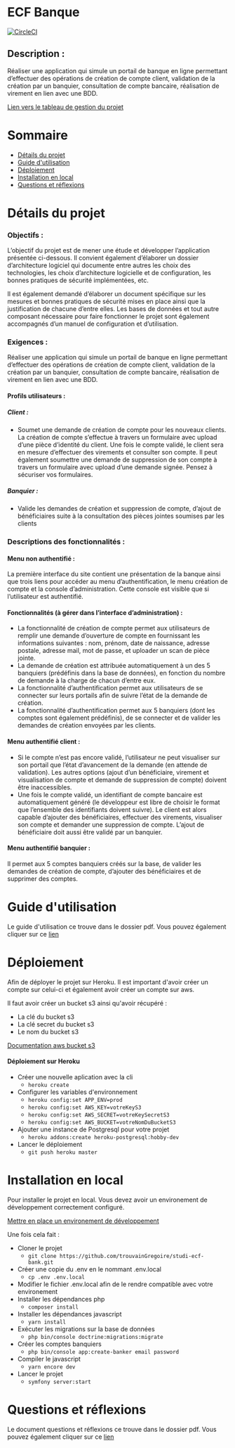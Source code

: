 # ECF Banque
[![CircleCI](https://circleci.com/gh/trouvainGregoire/studi-ecf-bank.svg?style=svg)](https://github.com/trouvainGregoire/studi-ecf-bank)

## Description :
Réaliser une application qui simule un portail de banque en ligne permettant d’effectuer des opérations de création de compte client, validation de la création par un banquier, consultation de compte bancaire, réalisation de virement en lien avec une BDD.

[Lien vers le tableau de gestion du projet](https://www.notion.so/622207070a80478f913fbc7c0c711f64?v=df8f9cb665dc463fbd9903a98ef632ca)

Sommaire
=========

<!--ts-->
* [Détails du projet](#details-du-projet)
* [Guide d'utilisation](#guide-dutilisation)
* [Déploiement](#déploiement)
* [Installation en local](#installation-en-local)
* [Questions et réflexions](#questions-et-reflexions)
<!--te-->

Détails du projet
=========

### Objectifs :
L’objectif du projet est de mener une étude et développer l’application présentée ci-dessous. Il convient également d’élaborer un dossier d’architecture logiciel qui documente entre autres les choix des technologies, les choix d’architecture logicielle et de configuration, les bonnes pratiques de sécurité implémentées, etc.

Il est également demandé d’élaborer un document spécifique sur les mesures et bonnes pratiques de sécurité mises en place ainsi que la justification de chacune d’entre elles. Les bases de données et tout autre composant nécessaire pour faire fonctionner le projet sont également accompagnés d’un manuel de configuration et d’utilisation.
### Exigences :
Réaliser une application qui simule un portail de banque en ligne permettant d’effectuer des opérations de création de compte client, validation de la création par un banquier, consultation de compte bancaire, réalisation de virement en lien avec une BDD.

#### Profils utilisateurs :
##### Client : 
* Soumet une demande de création de compte pour les nouveaux clients. La création de compte s’effectue à travers un formulaire avec upload d’une pièce d’identité du client. Une fois le compte validé, le client sera en mesure d’effectuer des virements et consulter son compte. Il peut également soumettre une demande de suppression de son compte à travers un formulaire avec upload d’une demande signée. Pensez à sécuriser vos formulaires.

##### Banquier :
* Valide les demandes de création et suppression de compte, d’ajout de bénéficiaires suite à la consultation des pièces jointes soumises par les clients

### Descriptions des fonctionnalités :
#### Menu non authentifié : 
La première interface du site contient une présentation de la banque ainsi que trois liens pour accéder au menu d’authentification, le menu création de compte et la console d’administration. Cette console est visible que si l’utilisateur est authentifié.

#### Fonctionnalités (à gérer dans l’interface d’administration) :
* La fonctionnalité de création de compte permet aux utilisateurs de remplir une demande d’ouverture de compte en fournissant les informations suivantes : nom, prénom, date de naissance, adresse postale, adresse mail, mot de passe, et uploader un scan de pièce jointe.
* La demande de création est attribuée automatiquement à un des 5 banquiers (prédéfinis dans la base de données), en fonction du nombre de demande à la charge de chacun d’entre eux.
* La fonctionnalité d’authentification permet aux utilisateurs de se connecter sur leurs portails afin de suivre l’état de la demande de création.
* La fonctionnalité d’authentification permet aux 5 banquiers (dont les comptes sont également prédéfinis), de se connecter et de valider les demandes de création envoyées par les clients.

#### Menu authentifié client :
* Si le compte n’est pas encore validé, l’utilisateur ne peut visualiser sur son portail que l’état d’avancement de la demande (en attende de validation). Les autres options (ajout d’un bénéficiaire, virement et visualisation de compte et demande de suppression de compte) doivent être inaccessibles.
* Une fois le compte validé, un identifiant de compte bancaire est automatiquement généré (le développeur est libre de choisir le format que l’ensemble des identifiants doivent suivre). Le client est alors capable d’ajouter des bénéficiaires, effectuer des virements, visualiser son compte et demander une suppression de compte. L’ajout de bénéficiaire doit aussi être validé par un banquier.

#### Menu authentifié banquier :
Il permet aux 5 comptes banquiers créés sur la base, de valider les demandes de création de compte, d’ajouter des bénéficiaires et de supprimer des comptes.

Guide d'utilisation
=========
Le guide d'utilisation ce trouve dans le dossier pdf. 
Vous pouvez également cliquer sur ce [lien](https://github.com/trouvainGregoire/studi-ecf-bank/blob/master/pdf/Manuel%20d'utilisation%20-%20ECF%20Banque.pdf)

Déploiement
=========
Afin de déployer le projet sur Heroku. Il est important d'avoir créer un compte sur celui-ci et également avoir créer un compte sur aws.

Il faut avoir créer un bucket s3 ainsi qu'avoir récupéré :
* La clé du bucket s3
* La clé secret du bucket s3
* Le nom du bucket s3

[Documentation aws bucket s3](https://docs.aws.amazon.com/fr_fr/AmazonS3/latest/dev/UsingBucket.html)

#### Déploiement sur Heroku

* Créer une nouvelle aplication avec la cli
  * ````heroku create````
* Configurer les variables d'environnement
  * ```heroku config:set APP_ENV=prod```
  * ```heroku config:set AWS_KEY=votreKeyS3```
  * ```heroku config:set AWS_SECRET=votreKeySecretS3```
  * ```heroku config:set AWS_BUCKET=votreNomDuBucketS3```
* Ajouter une instance de Postgresql pour votre projet
  * ```heroku addons:create heroku-postgresql:hobby-dev```
* Lancer le déploiement
  * ```git push heroku master```

Installation en local
====================

Pour installer le projet en local. Vous devez avoir un environement de développement correctement configuré.

[Mettre en place un environement de développement](https://symfony.com/doc/current/setup.html)

Une fois cela fait :

* Cloner le projet
  * ````git clone https://github.com/trouvainGregoire/studi-ecf-bank.git````
* Créer une copie du .env en le nommant .env.local
  * ````cp .env .env.local````
* Modifier le fichier .env.local afin de le rendre compatible avec votre environement
* Installer les dépendances php
  * ````composer install````
* Installer les dépendances javascript    
  * ````yarn install````
* Exécuter les migrations sur la base de données
  * ```php bin/console doctrine:migrations:migrate```
* Créer les comptes banquiers
  * ````php bin/console app:create-banker email password````
* Compiler le javascript
  * ````yarn encore dev````
* Lancer le projet
  * ````symfony server:start````
    
Questions et réflexions
=========
Le document questions et réflexions ce trouve dans le dossier pdf.
Vous pouvez également cliquer sur ce [lien](https://github.com/trouvainGregoire/studi-ecf-bank/blob/master/pdf/Questions%20et%20R%C3%A9ponses%20-%20ECF%20Banque.pdf)

